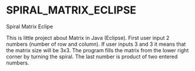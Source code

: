 # SPIRAL_MATRIX_ECLIPSE
Spiral Matrix Eclipe


This is little project about Matrix in Java (Eclipse).
First user input 2 numbers (number of row and column).
If user inputs 3 and 3 it means that the matrix size will be 3x3. 
The program fills the matrix from the lower right corner by turning the spiral. The last number is product of two entered numbers.
